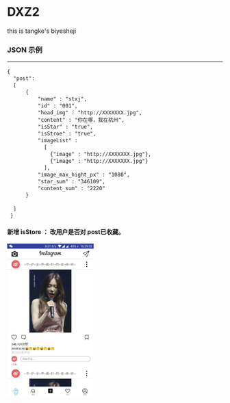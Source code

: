 # DXZ2
this is tangke's biyesheji



### JSON 示例

---
    {
      "post":
      [
          {
              "name" : "stxj",
              "id" : "001",
              "head_img" : "http://XXXXXXX.jpg",
              "content" : "你在哪，我在杭州",
              "isStar" : "true",
              "isStroe" : "true",
              "imageList" : 
                [
                  {"image" : "http://XXXXXXX.jpg"},
                  {"image" : "http://XXXXXXX.jpg"}
                ],
              "image_max_hight_px" : "1080",
              "star_sum" : "346109",
              "content_sum" : "2220"
          }
      
  	  ]
     }


#### 新增 isStore ： 改用户是否对 post已收藏。 

<img src="https://github.com/yhxst/DXZ2/blob/master/img/post.jpeg" width = "40%" height = "40%" alt="图片名称" align=center />

